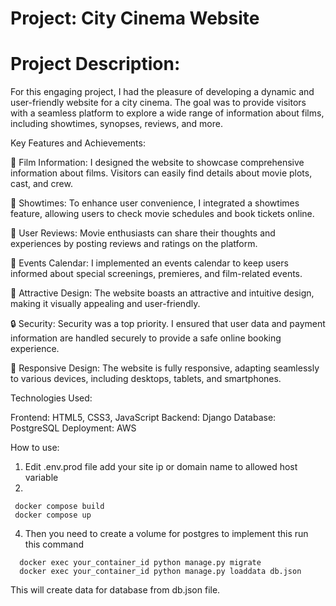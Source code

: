 # Project: City Cinema Website

# Project Description:
For this engaging project, I had the pleasure of developing a dynamic and user-friendly website for a city cinema. The goal was to provide visitors with a seamless platform to explore a wide range of information about films, including showtimes, synopses, reviews, and more.

Key Features and Achievements:

🎥 Film Information: I designed the website to showcase comprehensive information about films. Visitors can easily find details about movie plots, cast, and crew.

📅 Showtimes: To enhance user convenience, I integrated a showtimes feature, allowing users to check movie schedules and book tickets online.

🌟 User Reviews: Movie enthusiasts can share their thoughts and experiences by posting reviews and ratings on the platform.

📆 Events Calendar: I implemented an events calendar to keep users informed about special screenings, premieres, and film-related events.

🎨 Attractive Design: The website boasts an attractive and intuitive design, making it visually appealing and user-friendly.

🔒 Security: Security was a top priority. I ensured that user data and payment information are handled securely to provide a safe online booking experience.

📱 Responsive Design: The website is fully responsive, adapting seamlessly to various devices, including desktops, tablets, and smartphones.

Technologies Used:

Frontend: HTML5, CSS3, JavaScript
Backend: Django
Database: PostgreSQL
Deployment: AWS


How to use:
1. Edit .env.prod file add your site ip or domain name to allowed host variable
2.
  ```
   docker compose build
   docker compose up
   ```
4. Then you need to create a volume for postgres to implement this run this command
  ```
    docker exec your_container_id python manage.py migrate
    docker exec your_container_id python manage.py loaddata db.json
  ```
  This will create data for database from db.json file.
    

